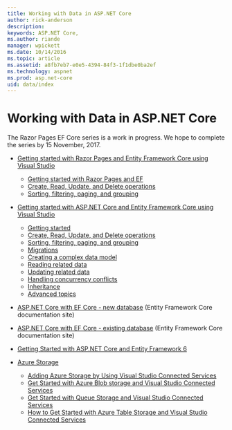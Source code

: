 ```yaml
---
title: Working with Data in ASP.NET Core
author: rick-anderson
description: 
keywords: ASP.NET Core,
ms.author: riande
manager: wpickett
ms.date: 10/14/2016
ms.topic: article
ms.assetid: a8fb7eb7-e0e5-4394-84f3-1f1dbe0ba2ef
ms.technology: aspnet
ms.prod: asp.net-core
uid: data/index
---
```

# Working with Data in ASP.NET Core 

The Razor Pages EF Core series is a work in progress. We hope to complete the series by 15 November, 2017.

* [Getting started with Razor Pages and Entity Framework Core using Visual Studio](xref:data/ef-rp/index)

   * [Getting started with Razor Pages and EF](xref:data/ef-rp/intro)
   * [Create, Read, Update, and Delete operations](xref:data/ef-rp/crud)
   * [Sorting, filtering, paging, and grouping](xref:data/ef-rp/sort-filter-page)

*   [Getting started with ASP.NET Core and Entity Framework Core using Visual Studio](ef-mvc/index.md)
    *   [Getting started](ef-mvc/intro.md)
    *   [Create, Read, Update, and Delete operations](xref:data/ef-mvc/crud)
    *   [Sorting, filtering, paging, and grouping](xref:data/ef-mvc/sort-filter-page)
    *   [Migrations](xref:data/ef-mvc/migrations)
    *   [Creating a complex data model](ef-mvc/complex-data-model.md)
    *   [Reading related data](ef-mvc/read-related-data.md)
    *   [Updating related data](ef-mvc/update-related-data.md)
    *   [Handling concurrency conflicts](ef-mvc/concurrency.md)
    *   [Inheritance](ef-mvc/inheritance.md)
    *   [Advanced topics](ef-mvc/advanced.md)
* [ASP.NET Core with EF Core - new database](https://docs.microsoft.com/ef/core/get-started/aspnetcore/new-db) (Entity Framework Core documentation site)
* [ASP.NET Core with EF Core - existing database](https://docs.microsoft.com/ef/core/get-started/aspnetcore/existing-db) (Entity Framework Core documentation site)
*   [Getting Started with ASP.NET Core and Entity Framework 6](entity-framework-6.md)
*   [Azure Storage](azure-storage/index.md)
    *   [Adding Azure Storage by Using Visual Studio Connected Services](https://azure.microsoft.com/documentation/articles/vs-azure-tools-connected-services-storage/)
    *   [Get Started with Azure Blob storage and Visual Studio Connected Services](https://azure.microsoft.com/documentation/articles/vs-storage-aspnet5-getting-started-blobs/)
    *   [Get Started with Queue Storage and Visual Studio Connected Services](https://azure.microsoft.com/documentation/articles/vs-storage-aspnet5-getting-started-queues/)
    *   [How to Get Started with Azure Table Storage and Visual Studio Connected Services](https://azure.microsoft.com/documentation/articles/vs-storage-aspnet5-getting-started-tables/)
